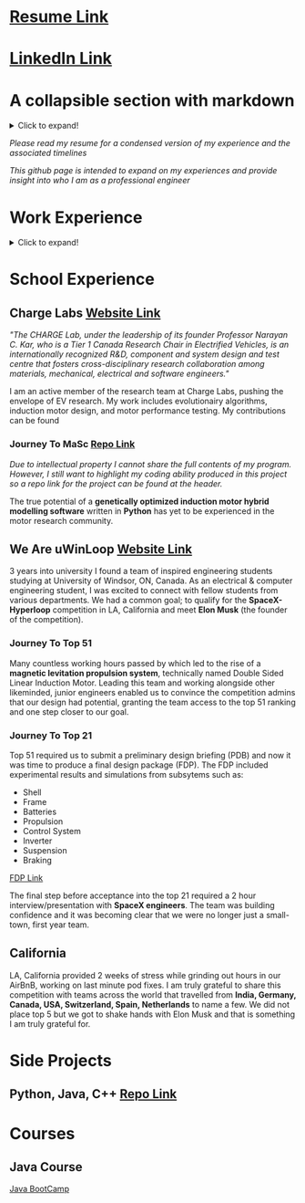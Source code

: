 # [Resume Link](https://github.com/MichaelThamm/MichaelThamm.github.io/blob/main/MichaelThamm-Resume.pdf)
# [LinkedIn Link](https://www.linkedin.com/in/michael-thamm-a0b127134/)


# A collapsible section with markdown
<details>
  <summary>Click to expand!</summary>
  
  ## Heading
  1. A numbered
  2. list
     * With some
     * Sub bullets
</details>

_Please read my resume for a condensed version of my experience and the associated timelines_

_This github page is intended to expand on my experiences and provide insight into who I am as a professional engineer_

# Work Experience

<details>
  <summary>Click to expand!</summary>
  
  ## Brave Control Solutions [Website Link](https://www.bravecs.com/)

  ### What Is Automated Construction?

  [LinkedIn Project Summary](https://www.linkedin.com/posts/brave-control-solutions_transforming-the-construction-industry-abb-activity-6811664821377998848-r5mn)

  **“We at Brave are committed to continue to work with our partners and offer innovative solutions through automation”. [1]**

  **"...it means a lot to all the parties involved that had the courage to try to do something that nobody else in the industry has done before”. [1]**

  This is a common theme at Brave where it is our company culture to explore the depths of innovation. Construction proved to be a market that was hungry for automated solutions, already widely adapted in the automotive industry. Being a highly labour intensive industry that requires much human interaction due to the variability between the design and assembly of builds, a solution can be hard to achieve. Ready to embrace the chaos, our team of engineers set out to **do something that nobody else in the industry has done before**.

  *[1] - “WINNER - Innovative Solution Award by ABB.” BRAVE CONTROL SOLUTIONS INC. AWARDED FOR 2020 THE MOST INNOVATIVE SOLUTION BY ABB., Brave Control Solutions, 9 Dec. 2020, [www.bravecs.com/2020/12/innovative-solution-award-by-abb/](www.bravecs.com/2020/12/innovative-solution-award-by-abb/).*

  This branch of work at Brave includes contract work for companies:

  * [Intelligent City](https://intelligent-city.com/)
  * [Z Modular](https://www.z-modular.com/)

  ### ABB-RobotStudio v2021 & Siemens TIA Portal v15.1

  The foundation of a successful project is its programming and this project harmonized the robot world and PLC domain. With the PLC acting as the brains of the operation, accounting for the machine's spatial awareness, it puppeteers its robot army to assemble and weld the chassis one building block at a time. I was responsible for **programming functions that contributes to the orginization, cyclic function call**. This project even required me to **teach ABB robots while elevated on mobile elevated work platform (MEWP) 20' in the air**.

  ### FARO BuildIT Metrology v2021

  Due to the nature of construction at scale there was an apparent need for GD&T (dimensioning and tolerance). A machine that is required to automate the process of producing room-sized lego blocks must do so accurately. The machine tolerance was set at **+-1/4 mm across 20 m** which is where the FARO laser ARM and BuildIT Metrology software applied. This part of the project was piloted by yours truly.
  
 </details>

# School Experience

## Charge Labs [Website Link](https://chargelabs.ca/)

_"The CHARGE Lab, under the leadership of its founder Professor Narayan C. Kar, who is a Tier 1 Canada Research Chair in Electrified Vehicles, is an internationally recognized R&D, component and system design and test centre that fosters cross-disciplinary research collaboration among materials, mechanical, electrical and software engineers."_

I am an active member of the research team at Charge Labs, pushing the envelope of EV research. My work includes evolutionairy algorithms, induction motor design, and motor performance testing. My contributions can be found 

### Journey To MaSc [Repo Link](https://github.com/MichaelThamm/MaSc-LinearInductionMotorGeneticOptimization)

_Due to intellectual property I cannot share the full contents of my program. However, I still want to highlight my coding ability produced in this project so a repo link for the project can be found at the header._

The true potential of a **genetically optimized induction motor hybrid modelling software** written in **Python** has yet to be experienced in the motor research community.

## We Are uWinLoop [Website Link](https://www.uwinloop.ca/)

3 years into university I found a team of inspired engineering students studying at University of Windsor, ON, Canada. As an electrical & computer engineering student, I was excited to connect with fellow students from various departments. We had a common goal; to qualify for the **SpaceX-Hyperloop** competition in LA, California and meet **Elon Musk** (the founder of the competition).

### Journey To Top 51

Many countless working hours passed by which led to the rise of a **magnetic levitation propulsion system**, technically named Double Sided Linear Induction Motor. Leading this team and working alongside other likeminded, junior engineers enabled us to convince the competition admins that our design had potential, granting the team access to the top 51 ranking and one step closer to our goal.

### Journey To Top 21

Top 51 required us to submit a preliminary design briefing (PDB) and now it was time to produce a final design package (FDP). The FDP included experimental results and simulations from subsytems such as:

* Shell
* Frame
* Batteries
* Propulsion
* Control System
* Inverter
* Suspension
* Braking 

[FDP Link](https://github.com/MichaelThamm/SpaceX-HyperloopCompetition/blob/gh-pages/FDP.pdf)

The final step before acceptance into the top 21 required a 2 hour interview/presentation with **SpaceX engineers**. The team was building confidence and it was becoming clear that we were no longer just a small-town, first year team.

## California

LA, California provided 2 weeks of stress while grinding out hours in our AirBnB, working on last minute pod fixes. I am truly grateful to share this competition with teams across the world that travelled from **India, Germany, Canada, USA, Switzerland, Spain, Netherlands** to name a few. We did not place top 5 but we got to shake hands with Elon Musk and that is something I am truly grateful for.

# Side Projects

## Python, Java, C++ [Repo Link](https://github.com/MichaelThamm/Coding)

# Courses

## Java Course

[Java BootCamp](https://java-programming.mooc.fi/)
